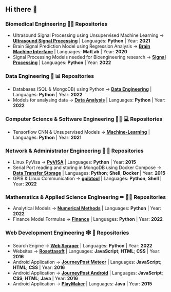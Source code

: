 ## Hi there 👋

### Biomedical Engineering 🔬🧪 Repositories
- Ultrasound Signal Processing using Unsupervised Machine Learning &rarr; [**Ultrasound Signal Processing**](https://github.com/jacobkrit/Ultrasound-Signal-Processing) | Languages: **Python** | Year: **2021**
- Brain Signal Prediction Model using Regression Analysis &rarr; [**Brain Machine Interface**](https://github.com/jacobkrit/Brain-Machine-Interface-Team-35) | Languages: **MatLab** | Year: **2020**
- Signal Processing Models needed for Bioengineering research &rarr; [**Signal Processing**](https://github.com/jacobkrit/Signal-Processing) | Languages: **Python** | Year: **2022**

### Data Engineering 🐫 📊 Repositories
- Databases (SQL & MongoDB) using Python &rarr; [**Data Engineering**](https://github.com/jacobkrit/Data-Engineering) | Languages: **Python** | Year: **2022**
- Models for analysing data &rarr; [**Data Analysis**](https://github.com/alexandrosmak/Data-Analysis) | Languages: **Python** | Year: **2022**

### Computer Science & Software Engineering 🧑‍💻 💻 Repositories
- Tensorflow CNN & Unsupervised Models &rarr; [**Machine-Learning**](https://github.com/jacobkrit/Machine-Learning) | Languages: **Python** | Year: **2021**

### Network & Administrator Engineering 📡 🔐 Repositories
- Linux PyVisa &rarr; [**PyVISA**](https://github.com/CAMMS-Duke-University/PyVISA) | Languages: **Python** | Year: **2015**
- Serial Port reading and storing in MongoDB using Docker Compose &rarr; [**Data Transfer Storage**](https://github.com/CAMMS-Duke-University/Data-Transfer-Storage) | Languages: **Python**; **Shell**; **Docker** | Year: **2015**
- GPIB & Linux Communication &rarr; [**gpibtool**](https://github.com/jakeogh/gpibtool) | Languages: **Python**; **Shell** | Year: **2022**

### Mathematics & Applied Science Engineering ✏ 👨‍🏫 Repositories
- Analytical Models &rarr; [**Numerical Methods**](https://github.com/alexandrosmak/Numerical-Methods) | Languages: **Python** | Year: **2022**
- Finance Model Formulas &rarr; [**Finance**](https://github.com/jacobkrit/Finance) | Languages: **Python** | Year: **2022**

### Web Development Engineering 🕸️ 📱 Repositories
- Search Engine &rarr; [**Web Scraper**](https://github.com/jacobkrit/webdata-scraper) | Languages: **Python** | Year: **2022**
- Websites &rarr; [**Rosettasoft**](https://github.com/jacobkrit/Websites-2016-2017) | Languages: **JavaScript**; **HTML**; **CSS** | Year: **2016**
- Android Application &rarr; [**JourneyPost Meteor**](https://github.com/jacobkrit/JourenyPost-Meteor-1.2Vesion-2015-2016) | Languages: **JavaScript**; **HTML**; **CSS** | Year: **2016**
- Android Application &rarr; [**JourneyPost Android**](https://github.com/jacobkrit/JourneyPost-Android-2015-2016) | Languages: **JavaScript**; **CSS**; **HTML**; **Java** | Year: **2016**
- Android Application &rarr; [**PlayMaker**](https://github.com/jacobkrit/App-PlayMaker-2015) | Languages: **Java** | Year: **2015**







<!--
- &rarr; [****]() | Languages: **Java** | Year: **2015**
-->


<!--
**jacobkrit/jacobkrit** is a ✨ _special_ ✨ repository because its `README.md` (this file) appears on your GitHub profile.

Here are some ideas to get you started:

- 🔭 I’m currently working on ...
- 🌱 I’m currently learning ...
- 👯 I’m looking to collaborate on ...
- 🤔 I’m looking for help with ...
- 💬 Ask me about ...
- 📫 How to reach me: ...
- 😄 Pronouns: ...
- ⚡ Fun fact: ...
-->
